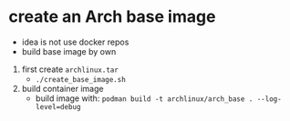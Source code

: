 # create an Arch base image

* idea is not use docker repos
* build base image by own

1. first create `archlinux.tar`
   * `./create_base_image.sh`
1. build container image
   * build image with: `podman build -t archlinux/arch_base . --log-level=debug`
